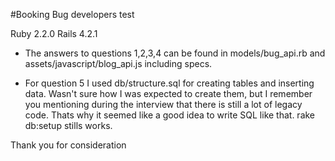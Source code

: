 #Booking Bug developers test

Ruby 2.2.0 Rails 4.2.1

- The answers to questions 1,2,3,4  can be found in models/bug_api.rb and assets/javascript/blog_api.js including specs.

- For question 5 I used db/structure.sql for creating tables and inserting data. Wasn't sure how I was expected to create
them, but I remember you mentioning during the interview that there is still a lot of legacy code. Thats why it seemed
like a good idea to write SQL like that. rake db:setup stills works.

Thank you for consideration

